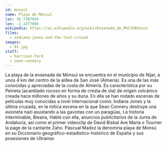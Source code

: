 ```yaml
---
id: monsul
name: Playa de Mónsul
lat: 36.7307695
lon: -2.1477006
wikipedia: https://es.wikipedia.org/wiki/Ensenada_de_M%C3%B3nsul
films:
  - indiana-jones-and-the-last-crusad
images:
  - 01.jpg
staff:
  - harrison-ford
  - sean-connery
---
```


La playa de la ensenada de Mónsul se encuentra en el municipio de Níjar, a unos
4 km del centro de la aldea de San José (Almería). Es una de las más conocidas
y apreciadas de la costa de Almería. Es característica por su Peineta
(acantilado rocoso en forma de cresta de ola) de origen volcánico creada hace
millones de años y su duna. En ella se han rodado escenas de películas muy
conocidas a nivel internacional como: Indiana Jones y la última cruzada, en la
mítica escena en la que Sean Connery destruye una avioneta nazi asustando a las
gaviotas con un paragüas, La historia interminable, Bwana, Hable con ella,
anuncios publicitarios de la Junta de Andalucía, así como el primer videoclip
de David Bisbal Ave María o Tourner la page de la cantante Zaho. Pascual Madoz
la denomina playa de Monsú en su Diccionario geográfico-estadístico-histórico
de España y sus posesiones de Ultramar.
